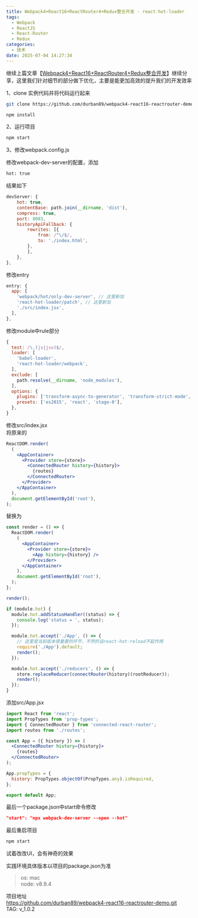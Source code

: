 ```yaml
---
title: Webpack4+React16+ReactRouter4+Redux整合开发 - react-hot-loader
tags:
  - Webpack
  - ReactJS
  - React-Router
  - Redux
categories:
  - 技术
date: 2025-07-04 14:27:34
---
```


继续上篇文章【[Webpack4+React16+ReactRouter4+Redux整合开发](https://www.gowhich.com/blog/827)】继续分享，这里我们针对细节的部分做下优化，主要是能更加高效的提升我们的开发效率

1、clone 实例代码并将代码运行起来

```bash
git clone https://github.com/durban89/webpack4-react16-reactrouter-demo.git react-hot-loader-demo && cd react-hot-loader-demo
```

```bash
npm install
```

2、运行项目

```bash
npm start
```

3、修改webpack.config.js

修改webpack-dev-server的配置，添加

```bash
hot: true
```

结果如下

```js
devServer: {
    hot: true,
    contentBase: path.join(__dirname, 'dist'),
    compress: true,
    port: 8083,
    historyApiFallback: {
        rewrites: [{
            from: /^\/$/,
            to: './index.html',
        },
        ],
    },
},
```

修改entry

```js
entry: {
  app: [
    'webpack/hot/only-dev-server', // 这里新加
    'react-hot-loader/patch', // 这里新加
    './src/index.jsx',
  ],
},
```

修改module中rule部分

```js
{
  test: /\.(js|jsx)$/,
  loader: [
    'babel-loader',
    'react-hot-loader/webpack',
  ],
  exclude: [
    path.resolve(__dirname, 'node_modules'),
  ],
  options: {
    plugins: ['transform-async-to-generator', 'transform-strict-mode', 'transform-object-assign', 'transform-decorators-legacy'],
    presets: ['es2015', 'react', 'stage-0'],
  },
}
```

修改src/index.jsx  
将原来的

```jsx
ReactDOM.render(
  (
    <AppContainer>
      <Provider store={store}>
        <ConnectedRouter history={history}>
          {routes}
        </ConnectedRouter>
      </Provider>
    </AppContainer>
  ),
  document.getElementById('root'),
);
```

替换为

```jsx
const render = () => {
  ReactDOM.render(
    (
      <AppContainer>
        <Provider store={store}>
          <App history={history} />
        </Provider>
      </AppContainer>
    ),
    document.getElementById('root'),
  );
};

render();

if (module.hot) {
  module.hot.addStatusHandler((status) => {
    console.log('status = ', status);
  });

  module.hot.accept('./App', () => {
    // 这里是当前版本很重要的环节，不然的话react-hot-reload不起作用
    require('./App').default;
    render();
  });

  module.hot.accept('./reducers', () => {
    store.replaceReducer(connectRouter(history)(rootReducer));
    render();
  });
}
```

添加src/App.jsx

```jsx
import React from 'react';
import PropTypes from 'prop-types';
import { ConnectedRouter } from 'connected-react-router';
import routes from './routes';

const App = ({ history }) => (
  <ConnectedRouter history={history}>
    {routes}
  </ConnectedRouter>
);

App.propTypes = {
  history: PropTypes.objectOf(PropTypes.any).isRequired,
};

export default App;
```

最后一个package.json中start命令修改

```json
"start": "npx webpack-dev-server --open --hot"
```

最后重启项目

```bash
npm start
```

试着改改UI，会有神奇的效果

实践环境具体版本以项目的package.json为准

> os: mac  
> node: v8.9.4

项目地址  
https://github.com/durban89/webpack4-react16-reactrouter-demo.git  
TAG: v_1.0.2
